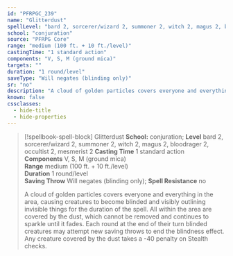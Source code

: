 ```yaml
---
id: "PFRPGC_239"
name: "Glitterdust"
spellLevel: "bard 2, sorcerer/wizard 2, summoner 2, witch 2, magus 2, bloodrager 2, occultist 2, mesmerist 2"
school: "conjuration"
source: "PFRPG Core"
range: "medium (100 ft. + 10 ft./level)"
castingTime: "1 standard action"
components: "V, S, M (ground mica)"
targets: ""
duration: "1 round/level"
saveType: "Will negates (blinding only)"
sr: "no"
description: "A cloud of golden particles covers everyone and everything in the area, causing creatures to become blinded and visibly outlining invisible things for the duration of the spell. All within the area are covered by the dust, which cannot be removed and continues to sparkle until it fades. Each round at the end of their turn blinded creatures may attempt new saving throws to end the blindness effect.  Any creature covered by the dust takes a -40 penalty on Stealth checks."
known: false
cssclasses:
  - hide-title
  - hide-properties
---
```


> [!spellbook-spell-block] Glitterdust
> **School:** conjuration; **Level** bard 2, sorcerer/wizard 2, summoner 2, witch 2, magus 2, bloodrager 2, occultist 2, mesmerist 2
> **Casting Time** 1 standard action  
> **Components** V, S, M (ground mica)  
> **Range** medium (100 ft. + 10 ft./level)  
> **Duration** 1 round/level  
> **Saving Throw** Will negates (blinding only); **Spell Resistance** no
> 
> A cloud of golden particles covers everyone and everything in the area, causing creatures to become blinded and visibly outlining invisible things for the duration of the spell. All within the area are covered by the dust, which cannot be removed and continues to sparkle until it fades. Each round at the end of their turn blinded creatures may attempt new saving throws to end the blindness effect.  Any creature covered by the dust takes a -40 penalty on Stealth checks.